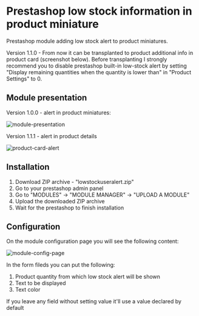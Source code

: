 # Prestashop low stock information in product miniature

Prestashop module adding low stock alert to product miniatures. 

Version 1.1.0 - From now it can be transplanted to product additional info in product card (screenshot below). 
Before transplanting I strongly recommend you to disable prestashop built-in low-stock alert by setting "Display remaining quantities when the quantity is lower than" in "Product Settings" to 0.

## Module presentation

Version 1.0.0 - alert in product miniatures:

![module-presentation](https://user-images.githubusercontent.com/58666224/177565074-1a8a1b36-bfcc-4319-9952-2dda9e572c6a.JPG)

Version 1.1.1 - alert in product details


![product-card-alert](https://user-images.githubusercontent.com/58666224/177601591-4357bb1f-8e66-42a3-87df-a056e978fade.JPG)


## Installation
1. Download ZIP archive - "lowstockuseralert.zip"
2. Go to your prestashop admin panel
3. Go to "MODULES" -> "MODULE MANAGER" -> "UPLOAD A MODULE"
4. Upload the downloaded ZIP archive
5. Wait for the prestashop to finish installation

## Configuration
On the module configuration page you will see the following content: 

![module-config-page](https://user-images.githubusercontent.com/58666224/177564316-2de83470-564d-4a9e-bbe5-1ee5bbd62c48.JPG)

In the form fileds you can put the following:
1. Product quantity from which low stock alert will be shown
2. Text to be displayed 
3. Text color

If you leave any field without setting value it'll use a value declared by default

